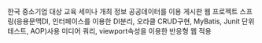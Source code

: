 한국 중소기업 대상 교육 세미나 개최 정보 공공데이터를 이용 게시판 웹 프로젝트
스프링(응용문맥DI, 인터페이스를 이용한 DI분리, 오라클 CRUD구현, MyBatis, Junit 단위테스트, AOP)사용
미디어 쿼리, viewport속성을 이용한 반응형 웹 적용

